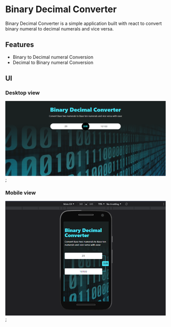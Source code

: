 # Binary Decimal Converter

Binary Decimal Converter is a simple application built with react to convert binary numeral to decimal numerals and vice versa.

## Features

- Binary to Decimal numeral Conversion
- Decimal to Binary numeral Conversion

## UI

### Desktop view

![desktop view](https://github.com/Obitrim/Binary-Decimal-Converter/blob/main/docs/desktop.PNG);

### Mobile view

![desktop view](https://github.com/Obitrim/Binary-Decimal-Converter/blob/main/docs/mobile.PNG);
